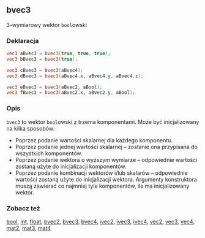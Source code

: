 ## bvec3
3-wymiarowy wektor `bool`owski

### Deklaracja
```glsl
vec3 aBvec3 = bvec3(true, true, true);
vec3 bBvec3 = bvec3(true);

vec3 cBvec3 = bvec3(aBvec4);
vec3 dBvec3 = bvec3(aBvec4.x, aBvec4.y, aBvec4.z);

vec3 eBvec3 = bvec3(aBvec2, aBool);
vec3 fBvec3 = bvec3(aBvec2.x, aBvec2.y, aBool);
```

### Opis
`bvec3` to wektor `bool`owski z trzema komponentami. Może być inicjalizowany na kilka sposobów:

- Poprzez podanie wartości skalarnej dla każdego komponentu.
- Poprzez podanie jednej wartości skalarnej – zostanie ona przypisana do wszystkich komponentów.
- Poprzez podanie wektora o wyższym wymiarze – odpowiednie wartości zostaną użyte do inicjalizacji komponentów.
- Poprzez podanie kombinacji wektorów i/lub skalarów – odpowiednie wartości zostaną użyte do inicjalizacji wektora. Argumenty konstruktora muszą zawierać co najmniej tyle komponentów, ile ma inicjalizowany wektor.

### Zobacz też
[bool](/glossary/?lan=pl&search=bool), [int](/glossary/?lan=pl&search=int), [float](/glossary/?lan=pl&search=float), [bvec2](/glossary/?lan=pl&search=bvec2), [bvec3](/glossary/?lan=pl&search=bvec3), [bvec4](/glossary/?lan=pl&search=bvec4), [ivec2](/glossary/?lan=pl&search=ivec2), [ivec3](/glossary/?lan=pl&search=ivec3), [ivec4](/glossary/?lan=pl&search=ivec4), [vec2](/glossary/?lan=pl&search=vec2), [vec3](/glossary/?lan=pl&search=vec3), [vec4](/glossary/?lan=pl&search=vec4), [mat2](/glossary/?lan=pl&search=mat2), [mat3](/glossary/?lan=pl&search=mat3), [mat4](/glossary/?lan=pl&search=mat4)
